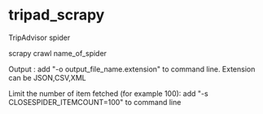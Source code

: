 # tripad_scrapy
TripAdvisor spider

scrapy crawl name_of_spider

Output :
add "-o output_file_name.extension" to command line.
Extension can be JSON,CSV,XML

Limit the number of item fetched (for example 100):
add "-s CLOSESPIDER_ITEMCOUNT=100" to command line
